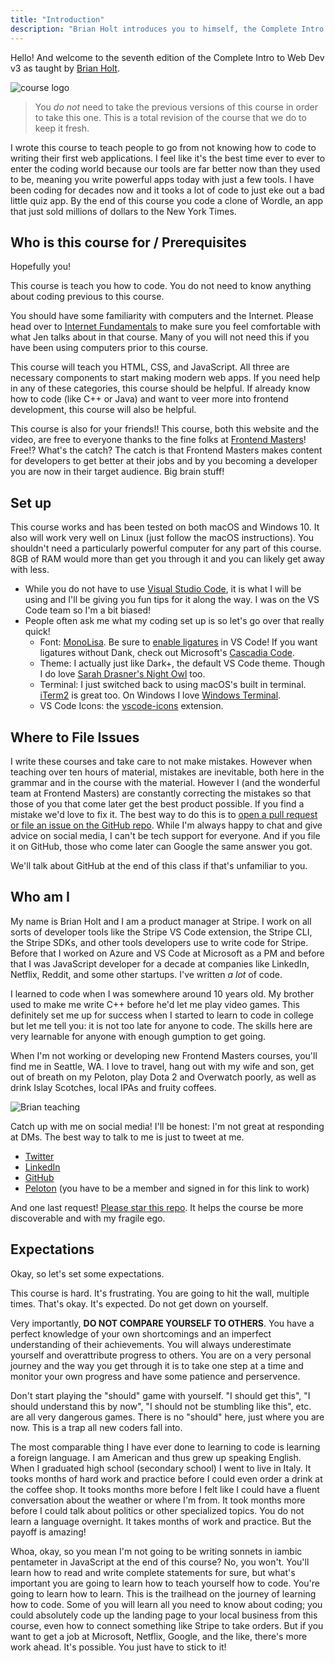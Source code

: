 ```yaml
---
title: "Introduction"
description: "Brian Holt introduces you to himself, the Complete Intro to React version 6, and what you can expect to learn"
---
```


Hello! And welcome to the seventh edition of the Complete Intro to Web Dev v3 as taught by [Brian Holt][twitter].

![course logo](./images/course-icon.png)

> You _do not_ need to take the previous versions of this course in order to take this one. This is a total revision of the course that we do to keep it fresh.

I wrote this course to teach people to go from not knowing how to code to writing their first web applications. I feel like it's the best time ever to ever to enter the coding world because our tools are far better now than they used to be, meaning you write powerful apps today with just a few tools. I have been coding for decades now and it tooks a lot of code to just eke out a bad little quiz app. By the end of this course you code a clone of Wordle, an app that just sold millions of dollars to the New York Times.

## Who is this course for / Prerequisites

Hopefully you!

This course is teach you how to code. You do not need to know anything about coding previous to this course.

You should have some familiarity with computers and the Internet. Please head over to [Internet Fundamentals][internet-fundamentals] to make sure you feel comfortable with what Jen talks about in that course. Many of you will not need this if you have been using computers prior to this course.

This course will teach you HTML, CSS, and JavaScript. All three are necessary components to start making modern web apps. If you need help in any of these categories, this course should be helpful. If already know how to code (like C++ or Java) and want to veer more into frontend development, this course will also be helpful.

This course is also for your friends!! This course, both this website and the video, are free to everyone thanks to the fine folks at [Frontend Masters][fem]! Free!? What's the catch? The catch is that Frontend Masters makes content for developers to get better at their jobs and by you becoming a developer you are now in their target audience. Big brain stuff!

## Set up

This course works and has been tested on both macOS and Windows 10. It also will work very well on Linux (just follow the macOS instructions). You shouldn't need a particularly powerful computer for any part of this course. 8GB of RAM would more than get you through it and you can likely get away with less.

- While you do not have to use [Visual Studio Code][vsc], it is what I will be using and I'll be giving you fun tips for it along the way. I was on the VS Code team so I'm a bit biased!
- People often ask me what my coding set up is so let's go over that really quick!
  - Font: [MonoLisa][monolisa]. Be sure to [enable ligatures][ligatures] in VS Code! If you want ligatures without Dank, check out Microsoft's [Cascadia Code][cascadia].
  - Theme: I actually just like Dark+, the default VS Code theme. Though I do love [Sarah Drasner's Night Owl][night-owl] too.
  - Terminal: I just switched back to using macOS's built in terminal. [iTerm2][iterm] is great too. On Windows I love [Windows Terminal][terminal].
  - VS Code Icons: the [vscode-icons][icons] extension.

## Where to File Issues

I write these courses and take care to not make mistakes. However when teaching over ten hours of material, mistakes are inevitable, both here in the grammar and in the course with the material. However I (and the wonderful team at Frontend Masters) are constantly correcting the mistakes so that those of you that come later get the best product possible. If you find a mistake we'd love to fix it. The best way to do this is to [open a pull request or file an issue on the GitHub repo][issues]. While I'm always happy to chat and give advice on social media, I can't be tech support for everyone. And if you file it on GitHub, those who come later can Google the same answer you got.

We'll talk about GitHub at the end of this class if that's unfamiliar to you.

## Who am I

My name is Brian Holt and I am a product manager at Stripe. I work on all sorts of developer tools like the Stripe VS Code extension, the Stripe CLI, the Stripe SDKs, and other tools developers use to write code for Stripe. Before that I worked on Azure and VS Code at Microsoft as a PM and before that I was JavaScript developer for a decade at companies like LinkedIn, Netflix, Reddit, and some other startups. I've written _a lot_ of code.

I learned to code when I was somewhere around 10 years old. My brother used to make me write C++ before he'd let me play video games. This definitely set me up for success when I started to learn to code in college but let me tell you: it is not too late for anyone to code. The skills here are very learnable for anyone with enough gumption to get going.

When I'm not working or developing new Frontend Masters courses, you'll find me in Seattle, WA. I love to travel, hang out with my wife and son, get out of breath on my Peloton, play Dota 2 and Overwatch poorly, as well as drink Islay Scotches, local IPAs and fruity coffees.

![Brian teaching](./images/brian.jpg)

Catch up with me on social media! I'll be honest: I'm not great at responding at DMs. The best way to talk to me is just to tweet at me.

- [Twitter][twitter]
- [LinkedIn][linkedin]
- [GitHub][github]
- [Peloton][pelo] (you have to be a member and signed in for this link to work)

And one last request! [Please star this repo][site]. It helps the course be more discoverable and with my fragile ego.

## Expectations

Okay, so let's set some expectations.

This course is hard. It's frustrating. You are going to hit the wall, multiple times. That's okay. It's expected. Do not get down on yourself.

Very importantly, **DO NOT COMPARE YOURSELF TO OTHERS**. You have a perfect knowledge of your own shortcomings and an imperfect understanding of their achievements. You will always underestimate yourself and overattribute progress to others. You are on a very personal journey and the way you get through it is to take one step at a time and monitor your own progress and have some patience and perservence.

Don't start playing the "should" game with yourself. "I should get this", "I should understand this by now", "I should not be stumbling like this", etc. are all very dangerous games. There is no "should" here, just where you are now. This is a trap all new coders fall into.

The most comparable thing I have ever done to learning to code is learning a foreign language. I am American and thus grew up speaking English. When I graduated high school (secondary school) I went to live in Italy. It tooks months of hard work and practice before I could even order a drink at the coffee shop. It tooks months more before I felt like I could have a fluent conversation about the weather or where I'm from. It took months more before I could talk about politics or other specialized topics. You do not learn a language overnight. It takes months of work and practice. But the payoff is amazing!

Whoa, okay, so you mean I'm not going to be writing sonnets in iambic pentameter in JavaScript at the end of this course? No, you won't. You'll learn how to read and write complete statements for sure, but what's important you are going to learn how to teach yourself how to code. You're going to learn how to learn. This is the trailhead on the journey of learning how to code. Some of you will learn all you need to know about coding; you could absolutely code up the landing page to your local business from this course, even how to connect something like Stripe to take orders. But if you want to get a job at Microsoft, Netflix, Google, and the like, there's more work ahead. It's possible. You just have to stick to it!

[twitter]: https://twitter.com/holtbt
[vsc]: https://code.visualstudio.com/
[monolisa]: https://www.monolisa.dev/
[ligatures]: https://worldofzero.com/posts/enable-font-ligatures-vscode/
[night-owl]: https://marketplace.visualstudio.com/items?itemName=sdras.night-owl
[cascadia]: https://github.com/microsoft/cascadia-code
[terminal]: https://www.microsoft.com/en-us/p/windows-terminal/9n0dx20hk701?activetab=pivot:overviewtab
[icons]: https://marketplace.visualstudio.com/items?itemName=vscode-icons-team.vscode-icons
[iterm]: https://iterm2.com/
[issues]: https://github.com/btholt/complete-intro-to-web-dev-v3/issues
[github]: https://github.com/btholt
[linkedin]: https://www.linkedin.com/in/btholt/
[gh]: https://btholt.github.io/complete-intro-to-web-dev-v3/
[site]: https://github.com/btholt/complete-intro-to-web-dev-v3
[tweet]: https://twitter.com/holtbt/status/493852312604254208
[pelo]: https://members.onepeloton.com/members/btholt/overview
[internet-fundamentals]: https://internetfundamentals.com/
[fem]: https://www.frontendmasters.com
